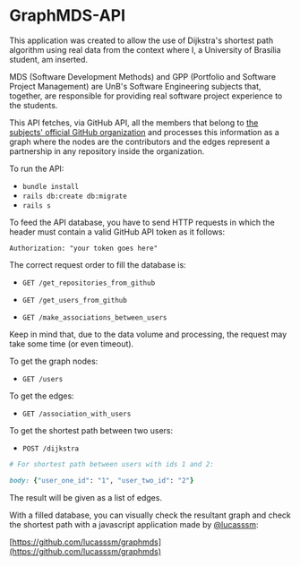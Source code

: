 # GraphMDS-API

This application was created to allow the use of Dijkstra's shortest path algorithm using real data from the context where I, a University of Brasília student, am inserted.

MDS (Software Development Methods) and GPP (Portfolio and Software Project Management) are UnB's Software Engineering subjects that, together, are responsible for providing real software project experience to the students.

This API fetches, via GitHub API, all the members that belong to [the subjects' official GitHub organization](https://github.com/fga-gpp-mds) and processes this information as a graph where the nodes are the contributors and the edges represent a partnership in any repository inside the organization.

To run the API:

- `bundle install`
- `rails db:create db:migrate`
- `rails s`

To feed the API database, you have to send HTTP requests in which the header must contain a valid GitHub API token as it follows:

`Authorization: "your token goes here"`

The correct request order to fill the database is:

- `GET /get_repositories_from_github`

- `GET /get_users_from_github`

- `GET /make_associations_between_users`

Keep in mind that, due to the data volume and processing, the request may take some time (or even timeout).

To get the graph nodes:

- `GET /users`

To get the edges:

- `GET /association_with_users`

To get the shortest path between two users:

- `POST /dijkstra`

```ruby
# For shortest path between users with ids 1 and 2:

body: {"user_one_id": "1", "user_two_id": "2"}
```
The result will be given as a list of edges.

With a filled database, you can visually check the resultant graph and check the shortest path with a javascript application made by [@lucasssm](https://github.com/lucasssm):

[https://github.com/lucasssm/graphmds](https://github.com/lucasssm/graphmds)
